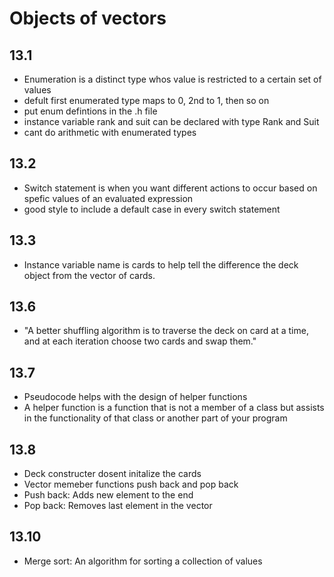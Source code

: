 # Objects of vectors

## 13.1
- Enumeration is a distinct type whos value is restricted to a certain set of values
- defult first enumerated type maps to 0, 2nd to 1, then so on
- put enum defintions in the .h file
- instance variable rank and suit can be declared with type Rank and Suit
- cant do arithmetic with enumerated types

## 13.2
- Switch statement is when you want different actions to occur based on spefic values of an evaluated expression
- good style to include a default case in every switch statement

## 13.3
- Instance variable name is cards to help tell the difference the deck object from the vector of cards.

## 13.6 
- "A better shuffling algorithm is to traverse the deck on card at a time, and at each iteration choose two cards and swap them."

## 13.7
- Pseudocode helps with the design of helper functions
- A helper function is a function that is not a member of a class but assists in the functionality of that class or another part of your program

## 13.8
- Deck constructer dosent initalize the cards
- Vector memeber functions push back and pop back
- Push back: Adds new element to the end
- Pop back: Removes last element in the vector

## 13.10
- Merge sort: An algorithm for sorting a collection of values


